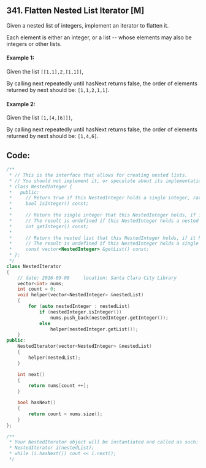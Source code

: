 ## 341. Flatten Nested List Iterator [M]
Given a nested list of integers, implement an iterator to flatten it.   

Each element is either an integer, or a list -- whose elements may also be integers or other lists.   

#### Example 1:
Given the list `[[1,1],2,[1,1]]`,   

By calling next repeatedly until hasNext returns false, the order of elements returned by next should be: `[1,1,2,1,1]`.   

#### Example 2:
Given the list `[1,[4,[6]]]`,   

By calling next repeatedly until hasNext returns false, the order of elements returned by next should be: `[1,4,6]`.   

## Code:
```c++
/**
 * // This is the interface that allows for creating nested lists.
 * // You should not implement it, or speculate about its implementation
 * class NestedInteger {
 *   public:
 *     // Return true if this NestedInteger holds a single integer, rather than a nested list.
 *     bool isInteger() const;
 *
 *     // Return the single integer that this NestedInteger holds, if it holds a single integer
 *     // The result is undefined if this NestedInteger holds a nested list
 *     int getInteger() const;
 *
 *     // Return the nested list that this NestedInteger holds, if it holds a nested list
 *     // The result is undefined if this NestedInteger holds a single integer
 *     const vector<NestedInteger> &getList() const;
 * };
 */
class NestedIterator 
{
    // date: 2016-09-08     location: Santa Clara City Library
    vector<int> nums;
    int count = 0;
    void helper(vector<NestedInteger> &nestedList)
    {
        for (auto nestedInteger : nestedList)
            if (nestedInteger.isInteger())
                nums.push_back(nestedInteger.getInteger());
            else
                helper(nestedInteger.getList());
    }
public:
    NestedIterator(vector<NestedInteger> &nestedList) 
    {
        helper(nestedList);
    }

    int next() 
    {
        return nums[count ++];
    }

    bool hasNext() 
    {
        return count < nums.size();
    }
};

/**
 * Your NestedIterator object will be instantiated and called as such:
 * NestedIterator i(nestedList);
 * while (i.hasNext()) cout << i.next();
 */
 ```
